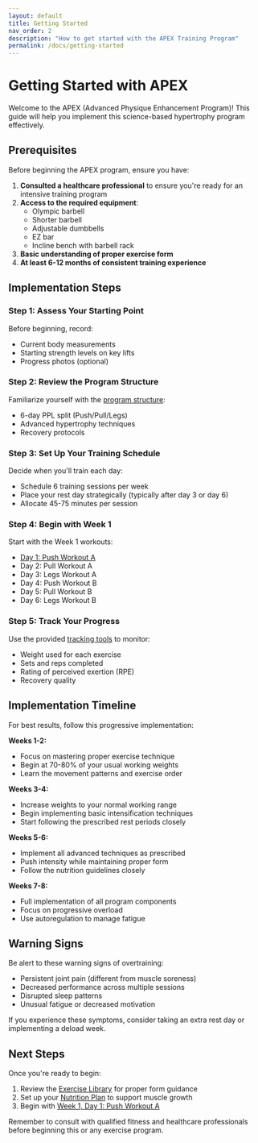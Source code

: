 ```yaml
---
layout: default
title: Getting Started
nav_order: 2
description: "How to get started with the APEX Training Program"
permalink: /docs/getting-started
---
```


# Getting Started with APEX

Welcome to the APEX (Advanced Physique Enhancement Program)! This guide will help you implement this science-based hypertrophy program effectively.

## Prerequisites

Before beginning the APEX program, ensure you have:

1. **Consulted a healthcare professional** to ensure you're ready for an intensive training program
2. **Access to the required equipment**:
   - Olympic barbell
   - Shorter barbell
   - Adjustable dumbbells
   - EZ bar
   - Incline bench with barbell rack
3. **Basic understanding of proper exercise form**
4. **At least 6-12 months of consistent training experience**

## Implementation Steps

### Step 1: Assess Your Starting Point

Before beginning, record:
- Current body measurements
- Starting strength levels on key lifts
- Progress photos (optional)

### Step 2: Review the Program Structure

Familiarize yourself with the [program structure](/docs/program-overview):
- 6-day PPL split (Push/Pull/Legs)
- Advanced hypertrophy techniques
- Recovery protocols

### Step 3: Set Up Your Training Schedule

Decide when you'll train each day:
- Schedule 6 training sessions per week
- Place your rest day strategically (typically after day 3 or day 6)
- Allocate 45-75 minutes per session

### Step 4: Begin with Week 1

Start with the Week 1 workouts:
- [Day 1: Push Workout A](/docs/workouts/week1/day1-push-a)
- Day 2: Pull Workout A
- Day 3: Legs Workout A
- Day 4: Push Workout B
- Day 5: Pull Workout B
- Day 6: Legs Workout B

### Step 5: Track Your Progress

Use the provided [tracking tools](/docs/tracking/templates) to monitor:
- Weight used for each exercise
- Sets and reps completed
- Rating of perceived exertion (RPE)
- Recovery quality

## Implementation Timeline

For best results, follow this progressive implementation:

**Weeks 1-2:**
- Focus on mastering proper exercise technique
- Begin at 70-80% of your usual working weights
- Learn the movement patterns and exercise order

**Weeks 3-4:**
- Increase weights to your normal working range
- Begin implementing basic intensification techniques
- Start following the prescribed rest periods closely

**Weeks 5-6:**
- Implement all advanced techniques as prescribed
- Push intensity while maintaining proper form
- Follow the nutrition guidelines closely

**Weeks 7-8:**
- Full implementation of all program components
- Focus on progressive overload
- Use autoregulation to manage fatigue

## Warning Signs

Be alert to these warning signs of overtraining:
- Persistent joint pain (different from muscle soreness)
- Decreased performance across multiple sessions
- Disrupted sleep patterns
- Unusual fatigue or decreased motivation

If you experience these symptoms, consider taking an extra rest day or implementing a deload week.

## Next Steps

Once you're ready to begin:
1. Review the [Exercise Library](/docs/exercise-library) for proper form guidance
2. Set up your [Nutrition Plan](/docs/nutrition-guide) to support muscle growth
3. Begin with [Week 1, Day 1: Push Workout A](/docs/workouts/week1/day1-push-a)

Remember to consult with qualified fitness and healthcare professionals before beginning this or any exercise program.